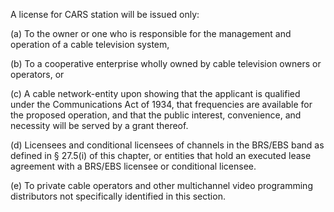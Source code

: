 A license for CARS station will be issued only:
              

(a) To the owner or one who is responsible for the management and operation of a cable television system,

(b) To a cooperative enterprise wholly owned by cable television owners or operators, or

(c) A cable network-entity upon showing that the applicant is qualified under the Communications Act of 1934, that frequencies are available for the proposed operation, and that the public interest, convenience, and necessity will be served by a grant thereof.

(d) Licensees and conditional licensees of channels in the BRS/EBS band as defined in § 27.5(i) of this chapter, or entities that hold an executed lease agreement with a BRS/EBS licensee or conditional licensee.

(e) To private cable operators and other multichannel video programming distributors not specifically identified in this section.

